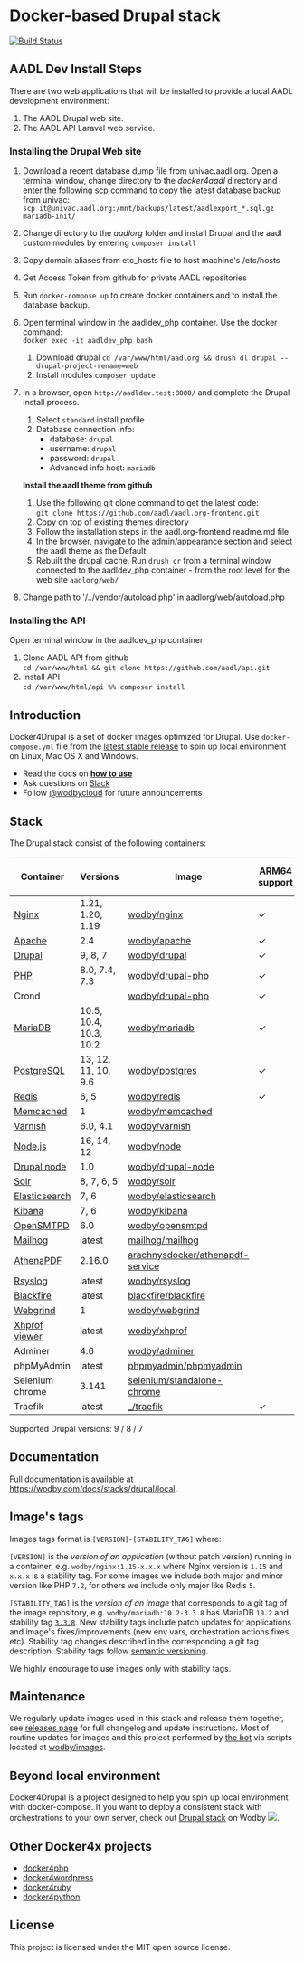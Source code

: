 # Docker-based Drupal stack

[![Build Status](https://github.com/wodby/docker4drupal/workflows/Run%20tests/badge.svg)](https://github.com/wodby/docker4drupal/actions)

## AADL Dev Install Steps
There are two web applications that will be installed to provide a local AADL development environment:
1. The AADL Drupal web site.
1. The AADL API Laravel web service.
### Installing the Drupal Web site
1. Download a recent database dump file from univac.aadl.org. Open a terminal window, change directory to the *docker4aadl* directory and enter the following scp command to copy the latest database backup from univac:   
	`scp it@univac.aadl.org:/mnt/backups/latest/aadlexport_*.sql.gz  mariadb-init/`
	
1. Change directory to the *aadlorg* folder and install Drupal and the aadl custom modules by entering `composer install`
1. Copy domain aliases from etc_hosts file to host machine's /etc/hosts
1. Get Access Token from github for private AADL repositories
1. Run `docker-compose up` to create docker containers and to install the database backup.
1. Open terminal window in the aadldev_php container. Use the docker command:  
	`docker exec -it aadldev_php bash`
	1. Download drupal `cd /var/www/html/aadlorg && drush dl drupal --drupal-project-rename=web`
	1. Install modules `composer update`
1. In a browser, open `http://aadldev.test:8000/` and complete the Drupal install process.
    1. Select `standard` install profile
    1. Database connection info:
        * database: `drupal`
        * username: `drupal`
        * password: `drupal`
        * Advanced info host: `mariadb`  
          
    **Install the aadl theme from github**  
  	1. Use the following git clone command to get the latest code:  
		`git clone https://github.com/aadl/aadl.org-frontend.git`
  	1. Copy on top of existing themes directory
  	1. Follow the installation steps in the aadl.org-frontend readme.md file
  	2. In the browser, navigate to the admin/appearance section and select the aadl theme as the Default
  	3. Rebuilt the drupal cache. Run `drush cr` from a terminal window connected to the aadldev_php container - from the root level for the web site `aadlorg/web/`   
1. Change path to '/../vendor/autoload.php' in aadlorg/web/autoload.php
### Installing the API
Open terminal window in the aadldev_php container  
1. Clone AADL API from github  
	`cd /var/www/html && git clone https://github.com/aadl/api.git`  
2. Install API  
	`cd /var/www/html/api %% composer install`

## Introduction

Docker4Drupal is a set of docker images optimized for Drupal. Use `docker-compose.yml` file from the [latest stable release](https://github.com/wodby/docker4drupal/releases) to spin up local environment on Linux, Mac OS X and Windows.

* Read the docs on [**how to use**](https://wodby.com/docs/stacks/drupal/local#usage)
* Ask questions on [Slack](http://slack.wodby.com/)
* Follow [@wodbycloud](https://twitter.com/wodbycloud) for future announcements

## Stack

The Drupal stack consist of the following containers:

| Container       | Versions               | Image                              | ARM64 support | Enabled by default |
| --------------- | ---------------------- | ---------------------------------- | ------------- | ------------------ |
| [Nginx]         | 1.21, 1.20, 1.19       | [wodby/nginx]                      | ✓             | ✓                  |
| [Apache]        | 2.4                    | [wodby/apache]                     | ✓             |                    |
| [Drupal]        | 9, 8, 7                | [wodby/drupal]                     | ✓             | ✓                  |
| [PHP]           | 8.0, 7.4, 7.3          | [wodby/drupal-php]                 | ✓             |                    |
| Crond           |                        | [wodby/drupal-php]                 | ✓             | ✓                  |
| [MariaDB]       | 10.5, 10.4, 10.3, 10.2 | [wodby/mariadb]                    | ✓             | ✓                  |
| [PostgreSQL]    | 13, 12, 11, 10, 9.6    | [wodby/postgres]                   | ✓             |                    |
| [Redis]         | 6, 5                   | [wodby/redis]                      | ✓             |                    |
| [Memcached]     | 1                      | [wodby/memcached]                  |               |                    |
| [Varnish]       | 6.0, 4.1               | [wodby/varnish]                    |               |                    |
| [Node.js]       | 16, 14, 12             | [wodby/node]                       |               |                    |
| [Drupal node]   | 1.0                    | [wodby/drupal-node]                |               |                    |
| [Solr]          | 8, 7, 6, 5             | [wodby/solr]                       |               |                    |
| [Elasticsearch] | 7, 6                   | [wodby/elasticsearch]              |               |                    |
| [Kibana]        | 7, 6                   | [wodby/kibana]                     |               |                    |
| [OpenSMTPD]     | 6.0                    | [wodby/opensmtpd]                  |               |                    |
| [Mailhog]       | latest                 | [mailhog/mailhog]                  |               | ✓                  |
| [AthenaPDF]     | 2.16.0                 | [arachnysdocker/athenapdf-service] |               |                    |
| [Rsyslog]       | latest                 | [wodby/rsyslog]                    |               |                    |
| [Blackfire]     | latest                 | [blackfire/blackfire]              |               |                    |
| [Webgrind]      | 1                      | [wodby/webgrind]                   |               |                    |
| [Xhprof viewer] | latest                 | [wodby/xhprof]                     |               |                    |
| Adminer         | 4.6                    | [wodby/adminer]                    |               |                    |
| phpMyAdmin      | latest                 | [phpmyadmin/phpmyadmin]            |               |                    |
| Selenium chrome | 3.141                  | [selenium/standalone-chrome]       |               |                    |
| Traefik         | latest                 | [_/traefik]                        | ✓             | ✓                  |
 
Supported Drupal versions: 9 / 8 / 7

## Documentation

Full documentation is available at https://wodby.com/docs/stacks/drupal/local.

## Image's tags

Images tags format is `[VERSION]-[STABILITY_TAG]` where:

`[VERSION]` is the _version of an application_ (without patch version) running in a container, e.g. `wodby/nginx:1.15-x.x.x` where Nginx version is `1.15` and `x.x.x` is a stability tag. For some images we include both major and minor version like PHP `7.2`, for others we include only major like Redis `5`.

`[STABILITY_TAG]` is the _version of an image_ that corresponds to a git tag of the image repository, e.g. `wodby/mariadb:10.2-3.3.8` has MariaDB `10.2` and stability tag [`3.3.8`](https://github.com/wodby/mariadb/releases/tag/3.3.8). New stability tags include patch updates for applications and image's fixes/improvements (new env vars, orchestration actions fixes, etc). Stability tag changes described in the corresponding a git tag description. Stability tags follow [semantic versioning](https://semver.org/).

We highly encourage to use images only with stability tags.

## Maintenance

We regularly update images used in this stack and release them together, see [releases page](https://github.com/wodby/docker4drupal/releases) for full changelog and update instructions. Most of routine updates for images and this project performed by [the bot](https://github.com/wodbot) via scripts located at [wodby/images](https://github.com/wodby/images).

## Beyond local environment

Docker4Drupal is a project designed to help you spin up local environment with docker-compose. If you want to deploy a consistent stack with orchestrations to your own server, check out [Drupal stack](https://wodby.com/stacks/drupal) on Wodby ![](https://www.google.com/s2/favicons?domain=wodby.com).

## Other Docker4x projects

* [docker4php](https://github.com/wodby/docker4php)
* [docker4wordpress](https://github.com/wodby/docker4wordpress)
* [docker4ruby](https://github.com/wodby/docker4ruby)
* [docker4python](https://github.com/wodby/docker4python)

## License

This project is licensed under the MIT open source license.

[Apache]: https://wodby.com/docs/stacks/drupal/containers#apache
[AthenaPDF]: https://wodby.com/docs/stacks/drupal/containers#athenapdf
[Blackfire]: https://wodby.com/docs/stacks/drupal/containers#blackfire
[Drupal node]: https://wodby.com/docs/stacks/drupal/containers#drupal-nodejs
[Drupal]: https://wodby.com/docs/stacks/drupal/containers#php
[Elasticsearch]: https://wodby.com/docs/stacks/elasticsearch
[Kibana]: https://wodby.com/docs/stacks/elasticsearch
[Mailhog]: https://wodby.com/docs/stacks/drupal/containers#mailhog
[MariaDB]: https://wodby.com/docs/stacks/drupal/containers#mariadb
[Memcached]: https://wodby.com/docs/stacks/drupal/containers#memcached
[Nginx]: https://wodby.com/docs/stacks/drupal/containers#nginx
[Node.js]: https://wodby.com/docs/stacks/drupal/containers#nodejs
[OpenSMTPD]: https://wodby.com/docs/stacks/drupal/containers#opensmtpd
[PHP]: https://wodby.com/docs/stacks/drupal/containers#php
[PostgreSQL]: https://wodby.com/docs/stacks/drupal/containers#postgresql
[Redis]: https://wodby.com/docs/stacks/drupal/containers#redis
[Rsyslog]: https://wodby.com/docs/stacks/drupal/containers#rsyslog
[Solr]: https://wodby.com/docs/stacks/drupal/containers#solr
[Varnish]: https://wodby.com/docs/stacks/drupal/containers#varnish
[Webgrind]: https://wodby.com/docs/stacks/drupal/containers#webgrind
[XHProf viewer]: https://wodby.com/docs/stacks/php/containers#xhprof-viewer

[_/traefik]: https://hub.docker.com/_/traefik
[arachnysdocker/athenapdf-service]: https://hub.docker.com/r/arachnysdocker/athenapdf-service
[blackfire/blackfire]: https://hub.docker.com/r/blackfire/blackfire
[mailhog/mailhog]: https://hub.docker.com/r/mailhog/mailhog
[phpmyadmin/phpmyadmin]: https://hub.docker.com/r/phpmyadmin/phpmyadmin
[selenium/standalone-chrome]: https://hub.docker.com/r/selenium/standalone-chrome
[wodby/adminer]: https://hub.docker.com/r/wodby/adminer
[wodby/apache]: https://github.com/wodby/apache
[wodby/drupal-node]: https://github.com/wodby/drupal-node
[wodby/drupal-php]: https://github.com/wodby/drupal-php
[wodby/drupal]: https://github.com/wodby/drupal
[wodby/elasticsearch]: https://github.com/wodby/elasticsearch
[wodby/kibana]: https://github.com/wodby/kibana
[wodby/mariadb]: https://github.com/wodby/mariadb
[wodby/memcached]: https://github.com/wodby/memcached
[wodby/nginx]: https://github.com/wodby/nginx
[wodby/node]: https://github.com/wodby/node
[wodby/opensmtpd]: https://github.com/wodby/opensmtpd
[wodby/postgres]: https://github.com/wodby/postgres
[wodby/redis]: https://github.com/wodby/redis
[wodby/rsyslog]: https://hub.docker.com/r/wodby/rsyslog
[wodby/solr]: https://github.com/wodby/solr
[wodby/varnish]: https://github.com/wodby/varnish
[wodby/webgrind]: https://hub.docker.com/r/wodby/webgrind
[wodby/xhprof]: https://hub.docker.com/r/wodby/xhprof
